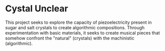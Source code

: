 # Cystal Unclear
This project seeks to explore the capacity of piezoelectricity present in sugar and salt crystals to create algorithmic compositions. Through experimentation with basic materials, it seeks to create musical pieces that somehow confront the "natural" (crystals) with the machinistic (algorithmic).
